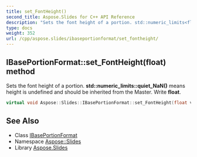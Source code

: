 ```yaml
---
title: set_FontHeight()
second_title: Aspose.Slides for C++ API Reference
description: "Sets the font height of a portion. std::numeric_limits<float>::quiet_NaN() means height is undefined and should be inherited from the Master. Write float."
type: docs
weight: 352
url: /cpp/aspose.slides/ibaseportionformat/set_fontheight/
---
```

## IBasePortionFormat::set_FontHeight(float) method


Sets the font height of a portion. **std::numeric_limits<float>::quiet_NaN()** means height is undefined and should be inherited from the Master. Write **float**.

```cpp
virtual void Aspose::Slides::IBasePortionFormat::set_FontHeight(float value)=0
```

## See Also

* Class [IBasePortionFormat](./)
* Namespace [Aspose::Slides](../)
* Library [Aspose.Slides](../../)